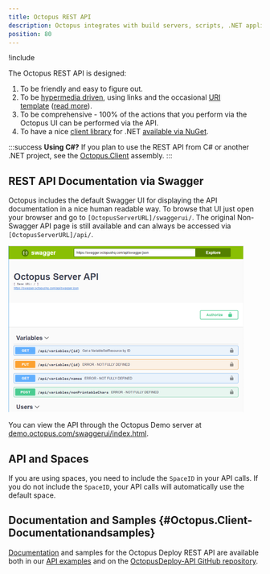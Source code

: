 ```yaml
---
title: Octopus REST API
description: Octopus integrates with build servers, scripts, .NET applications and anything else with its REST API.
position: 80
---
```


!include <rest-api>

The Octopus REST API is designed:

1. To be friendly and easy to figure out.
2. To be [hypermedia driven](http://en.wikipedia.org/wiki/HATEOAS), using links and the occasional [URI template](http://tools.ietf.org/html/rfc6570) ([read more](https://github.com/OctopusDeploy/OctopusDeploy-Api/wiki/Links)).
3. To be comprehensive - 100% of the actions that you perform via the Octopus UI can be performed via the API.
4. To have a nice [client library](http://www.nudoq.org/#!/Projects/Octopus.Client) for .NET [available via NuGet](http://www.nuget.org/packages/Octopus.Client/).

:::success
**Using C#?**
If you plan to use the REST API from C# or another .NET project, see the [Octopus.Client](/docs/octopus-rest-api/octopus.client/index.md) assembly.
:::

## REST API Documentation via Swagger

Octopus includes the default Swagger UI for displaying the API documentation in a nice human readable way. To browse that UI just open your browser and go to `[OctopusServerURL]/swaggerui/`. The original Non-Swagger API page is still available and can always be accessed via `[OctopusServerURL]/api/`.

![Server API](images/server-api.png "width=500")

You can view the API through the Octopus Demo server at [demo.octopus.com/swaggerui/index.html](https://demo.octopus.com/swaggerui/index.html).

## API and Spaces

If you are using spaces, you need to include the `SpaceID` in your API calls. If you do not include the `SpaceID`, your API calls will automatically use the default space.

## Documentation and Samples {#Octopus.Client-Documentationandsamples}

[Documentation](https://g.octopushq.com/ApiDocs) and samples for the Octopus Deploy REST API are available both in our [API examples](/docs/octopus-rest-api/examples/index.md) and on the [OctopusDeploy-API GitHub repository](https://github.com/OctopusDeploy/OctopusDeploy-Api).
